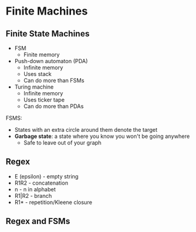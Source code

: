 # Finite Machines

## Finite State Machines

- FSM
  - Finite memory
- Push-down automaton (PDA)
  - Infinite memory
  - Uses stack
  - Can do more than FSMs
- Turing machine
  - Infinite memory
  - Uses ticker tape
  - Can do more than PDAs

FSMS:

- States with an extra circle around them denote the target
- **Garbage state**: a state where you know you won't be going anywhere
  - Safe to leave out of your graph

## Regex

- E (epsilon) - empty string
- R1R2 - concatenation
- n - n in alphabet
- R1|R2 - branch
- R1* - repetition/Kleene closure

## Regex and FSMs
